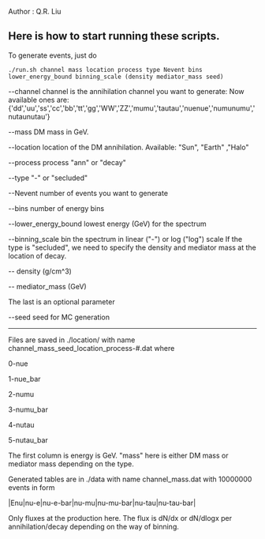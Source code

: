 Author  : Q.R. Liu

Here is how to start running these scripts.
-----------------------------------------------
To generate events, just do 
```
./run.sh channel mass location process type Nevent bins lower_energy_bound binning_scale (density mediator_mass seed) 
```

--channel
channel is the annihilation channel you want to generate:
Now available ones are:
{'dd','uu','ss','cc','bb','tt','gg','WW','ZZ','mumu','tautau','nuenue','numunumu','nutaunutau'}


--mass
DM mass in GeV.


--location
location of the DM annihilation. Available: "Sun", "Earth" ,"Halo" 


--process
process "ann" or "decay"


--type
"-" or "secluded"


--Nevent
number of events you want to generate


--bins
number of energy bins


--lower_energy_bound
lowest energy (GeV) for the spectrum

--binning_scale
bin the spectrum in linear ("-") or log ("log") scale 
If the type is "secluded", we need to specify the density and mediator mass at the location of decay.

  -- density (g/cm^3)

  -- mediator_mass (GeV)

The last is an optional parameter 

--seed
seed for MC generation 

------------------------------------------------
Files are saved in ./location/ with name channel_mass_seed_location_process-#.dat where 

0-nue

1-nue_bar

2-numu

3-numu_bar

4-nutau

5-nutau_bar 

The first column is energy is GeV. 
"mass" here is either DM mass or mediator mass depending on the type. 

Generated tables are in ./data with name channel_mass.dat with 10000000 events in form 

|Enu|nu-e|nu-e-bar|nu-mu|nu-mu-bar|nu-tau|nu-tau-bar|

Only fluxes at the production here. The flux is dN/dx or dN/dlogx per annihilation/decay depending on the way of binning.

